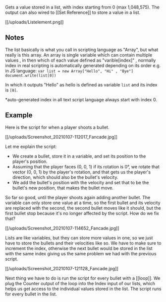 Gets a value stored in a list, with index starting from 0 (max 1,048,575). The output can also wired to [[Set Reference]] to store a value in a list.

[[/uploads/Listelement.png]]
## Notes
The list basically is what you call in scripting language as "Array", but what really is this array. An array is single variable which can contain multiple values , in then which of each value defined as "varible[index]" , normally index in real scripting is automatically generated depending on its order e.g. in JS language: 
`var list = new Array["Hello", "Hi" , "Bye"]`
`document.write(list[0])`

In which it outputs "Hello" as hello is defined as variable `list` and its index is `[0]`.

*auto-generated index in all text script language always start with index 0.

## Example

Here is the script for when a player shoots a bullet.

[[/uploads/Screenshot_20210107-112017_Fancade.jpg]]

Let me explain the script:
- We create a bullet, store it in a variable, and set its position to the player's position.
- Assuming that the player faces (0, 0, 1) if its rotation is 0°, we rotate that vector (0, 0, 1) by the player's rotation, and that gets us the player's direction, which should also be the bullet's velocity.
- We add the bullet's position with the velocity and set that to be the bullet's new position, that makes the bullet move.

So far so good, until the player shoots again adding another bullet. The variable can only store one value at a time, so the first bullet and its velocity are replaced with the second, the second bullet moves like it should, but the first bullet stop because it's no longer affected by the script. How do we fix that?

[[/uploads/Screenshot_20210107-114652_Fancade.jpg]]

Lists are like variables, but they can store more values in one, so we just have to store the bullets and their velocities like so. We have to make sure to increment the index, otherwise the next bullet would be stored in the list with the same index giving us the same problem we had with the previous script.

[[/uploads/Screenshot_20210107-121128_Fancade.jpg]]

Next thing we have to do is run the script for every bullet with a [[loop]]. We plug the Counter output of the loop into the Index input of our lists, which helps us get access to the individual values stored in the list. The script runs for every bullet in the list.